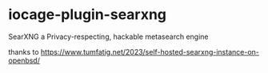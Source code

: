 # iocage-plugin-searxng

SearXNG a Privacy-respecting, hackable metasearch engine

thanks to https://www.tumfatig.net/2023/self-hosted-searxng-instance-on-openbsd/